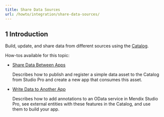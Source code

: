 ```yaml
---
title: Share Data Sources
url: /howto/integration/share-data-sources/
---
```


## 1 Introduction 

Build, update, and share data from different sources using the [Catalog](https://catalog.mendix.com). 

How-tos available for this topic: 

* [Share Data Between Apps](/howto/integration/share-data/)

    Describes how to publish and register a simple data asset to the Catalog from Studio Pro and create a new app that consumes this asset.

* [Write Data to Another App](/howto/integration/write-data/)

    Describes how to add annotations to an OData service in Mendix Studio Pro, see external entities with these features in the Catalog, and use them to build your app.
